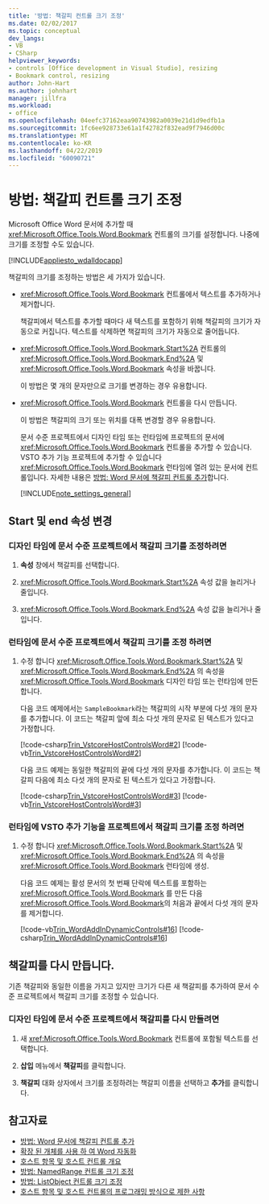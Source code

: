 ```yaml
---
title: '방법: 책갈피 컨트롤 크기 조정'
ms.date: 02/02/2017
ms.topic: conceptual
dev_langs:
- VB
- CSharp
helpviewer_keywords:
- controls [Office development in Visual Studio], resizing
- Bookmark control, resizing
author: John-Hart
ms.author: johnhart
manager: jillfra
ms.workload:
- office
ms.openlocfilehash: 04eefc37162eaa90743982a0039e21d1d9edfb1a
ms.sourcegitcommit: 1fc6ee928733e61a1f42782f832ead9f7946d00c
ms.translationtype: MT
ms.contentlocale: ko-KR
ms.lasthandoff: 04/22/2019
ms.locfileid: "60090721"
---
```

# <a name="how-to-resize-bookmark-controls"></a>방법: 책갈피 컨트롤 크기 조정
  Microsoft Office Word 문서에 추가할 때 <xref:Microsoft.Office.Tools.Word.Bookmark> 컨트롤의 크기를 설정합니다. 나중에 크기를 조정할 수도 있습니다.

 [!INCLUDE[appliesto_wdalldocapp](../vsto/includes/appliesto-wdalldocapp-md.md)]

 책갈피의 크기를 조정하는 방법은 세 가지가 있습니다.

- <xref:Microsoft.Office.Tools.Word.Bookmark> 컨트롤에서 텍스트를 추가하거나 제거합니다.

   책갈피에서 텍스트를 추가할 때마다 새 텍스트를 포함하기 위해 책갈피의 크기가 자동으로 커집니다. 텍스트를 삭제하면 책갈피의 크기가 자동으로 줄어듭니다.

- <xref:Microsoft.Office.Tools.Word.Bookmark.Start%2A> 컨트롤의 <xref:Microsoft.Office.Tools.Word.Bookmark.End%2A> 및 <xref:Microsoft.Office.Tools.Word.Bookmark> 속성을 바꿉니다.

   이 방법은 몇 개의 문자만으로 크기를 변경하는 경우 유용합니다.

- <xref:Microsoft.Office.Tools.Word.Bookmark> 컨트롤을 다시 만듭니다.

   이 방법은 책갈피의 크기 또는 위치를 대폭 변경할 경우 유용합니다.

  문서 수준 프로젝트에서 디자인 타임 또는 런타임에 프로젝트의 문서에 <xref:Microsoft.Office.Tools.Word.Bookmark> 컨트롤을 추가할 수 있습니다. VSTO 추가 기능 프로젝트에 추가할 수 있습니다 <xref:Microsoft.Office.Tools.Word.Bookmark> 런타임에 열려 있는 문서에 컨트롤입니다. 자세한 내용은 [방법: Word 문서에 책갈피 컨트롤 추가](../vsto/how-to-add-bookmark-controls-to-word-documents.md)합니다.

  [!INCLUDE[note_settings_general](../sharepoint/includes/note-settings-general-md.md)]

## <a name="change-the-start-and-end-properties"></a>Start 및 end 속성 변경

### <a name="to-resize-a-bookmark-in-a-document-level-project-at-design-time"></a>디자인 타임에 문서 수준 프로젝트에서 책갈피 크기를 조정하려면

1. **속성** 창에서 책갈피를 선택합니다.

2. <xref:Microsoft.Office.Tools.Word.Bookmark.Start%2A> 속성 값을 늘리거나 줄입니다.

3. <xref:Microsoft.Office.Tools.Word.Bookmark.End%2A> 속성 값을 늘리거나 줄입니다.

### <a name="to-resize-a-bookmark-in-a-document-level-project-at-runtime"></a>런타임에 문서 수준 프로젝트에서 책갈피 크기를 조정 하려면

1. 수정 합니다 <xref:Microsoft.Office.Tools.Word.Bookmark.Start%2A> 및 <xref:Microsoft.Office.Tools.Word.Bookmark.End%2A> 의 속성을 <xref:Microsoft.Office.Tools.Word.Bookmark> 디자인 타임 또는 런타임에 만든 합니다.

     다음 코드 예제에서는 `SampleBookmark`라는 책갈피의 시작 부분에 다섯 개의 문자를 추가합니다. 이 코드는 책갈피 앞에 최소 다섯 개의 문자로 된 텍스트가 있다고 가정합니다.

     [!code-csharp[Trin_VstcoreHostControlsWord#2](../vsto/codesnippet/CSharp/trin_vstcorehostcontrolsword/ThisDocument.cs#2)]
     [!code-vb[Trin_VstcoreHostControlsWord#2](../vsto/codesnippet/VisualBasic/Trin_VstcoreHostControlsWordVB/ThisDocument.vb#2)]

     다음 코드 예제는 동일한 책갈피의 끝에 다섯 개의 문자를 추가합니다. 이 코드는 책갈피 다음에 최소 다섯 개의 문자로 된 텍스트가 있다고 가정합니다.

     [!code-csharp[Trin_VstcoreHostControlsWord#3](../vsto/codesnippet/CSharp/trin_vstcorehostcontrolsword/ThisDocument.cs#3)]
     [!code-vb[Trin_VstcoreHostControlsWord#3](../vsto/codesnippet/VisualBasic/Trin_VstcoreHostControlsWordVB/ThisDocument.vb#3)]

### <a name="to-resize-a-bookmark-in-a-vsto-add-in-project-at-runtime"></a>런타임에 VSTO 추가 기능을 프로젝트에서 책갈피 크기를 조정 하려면

1. 수정 합니다 <xref:Microsoft.Office.Tools.Word.Bookmark.Start%2A> 및 <xref:Microsoft.Office.Tools.Word.Bookmark.End%2A> 의 속성을 <xref:Microsoft.Office.Tools.Word.Bookmark> 런타임에 생성.

     다음 코드 예제는 활성 문서의 첫 번째 단락에 텍스트를 포함하는 <xref:Microsoft.Office.Tools.Word.Bookmark> 를 만든 다음 <xref:Microsoft.Office.Tools.Word.Bookmark>의 처음과 끝에서 다섯 개의 문자를 제거합니다.

     [!code-vb[Trin_WordAddInDynamicControls#16](../vsto/codesnippet/VisualBasic/trin_wordaddindynamiccontrols/ThisAddIn.vb#16)]
     [!code-csharp[Trin_WordAddInDynamicControls#16](../vsto/codesnippet/CSharp/Trin_WordAddInDynamicControls/ThisAddIn.cs#16)]

## <a name="recreate-the-bookmark"></a>책갈피를 다시 만듭니다.
 기존 책갈피와 동일한 이름을 가지고 있지만 크기가 다른 새 책갈피를 추가하여 문서 수준 프로젝트에서 책갈피 크기를 조정할 수 있습니다.

### <a name="to-recreate-a-bookmark-in-a-document-level-project-at-design-time"></a>디자인 타임에 문서 수준 프로젝트에서 책갈피를 다시 만들려면

1. 새 <xref:Microsoft.Office.Tools.Word.Bookmark> 컨트롤에 포함될 텍스트를 선택합니다.

2. **삽입** 메뉴에서 **책갈피**를 클릭합니다.

3. **책갈피** 대화 상자에서 크기를 조정하려는 책갈피 이름을 선택하고 **추가**를 클릭합니다.

## <a name="see-also"></a>참고자료
- [방법: Word 문서에 책갈피 컨트롤 추가](../vsto/how-to-add-bookmark-controls-to-word-documents.md)
- [확장 된 개체를 사용 하 여 Word 자동화](../vsto/automating-word-by-using-extended-objects.md)
- [호스트 항목 및 호스트 컨트롤 개요](../vsto/host-items-and-host-controls-overview.md)
- [방법: NamedRange 컨트롤 크기 조정](../vsto/how-to-resize-namedrange-controls.md)
- [방법: ListObject 컨트롤 크기 조정](../vsto/how-to-resize-listobject-controls.md)
- [호스트 항목 및 호스트 컨트롤의 프로그래밍 방식으로 제한 사항](../vsto/programmatic-limitations-of-host-items-and-host-controls.md)

